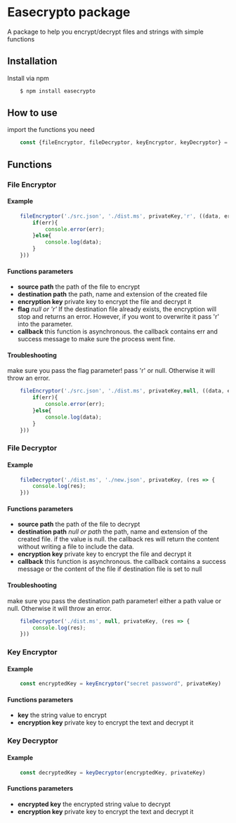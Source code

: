 # Easecrypto package

A package to help you encrypt/decrypt files and strings with simple functions

## Installation

Install via npm

``` bash
    $ npm install easecrypto
```

## How to use


import the functions you need

``` js
    const {fileEncryptor, fileDecryptor, keyEncryptor, keyDecryptor} = require('easecrypto')
```

## Functions

### File Encryptor

#### Example
``` js
    fileEncryptor('./src.json', './dist.ms', privateKey,'r', ((data, err) => {
        if(err){
            console.error(err);
        }else{
            console.log(data);
        }
    }))
```

#### Functions parameters

<ul>
    <li><strong>source path</strong> the path of the file to encrypt</li>
    <li><strong>destination path</strong> the path, name and extension of the created file</li>
    <li><strong>encryption key</strong> private key to encrypt the file and decrypt it</li>
    <li><strong>flag</strong> <em>null or 'r'</em> If the destination file already exists, the encryption will stop and returns an error. However, if you wont to overwrite it pass 'r' into the parameter.</li>
    <li><strong>callback</strong> this function is asynchronous. the callback contains err and success message to make sure the process went fine.</li>
</ul>

#### Troubleshooting

make sure you pass the flag parameter! pass 'r' or null. Otherwise it will throw an error.

``` js
    fileEncryptor('./src.json', './dist.ms', privateKey,null, ((data, err) => {
        if(err){
            console.error(err);
        }else{
            console.log(data);
        }
    }))
```


### File Decryptor

#### Example
``` js
    fileDecryptor('./dist.ms', './new.json', privateKey, (res => {
        console.log(res);
    }))
```

#### Functions parameters

<ul>
    <li><strong>source path</strong> the path of the file to decrypt</li>
    <li><strong>destination path</strong> <em>null or path</em> the path, name and extension of the created file. if the value is null. the callback res will return the content without writing a file to include the data.</li>
    <li><strong>encryption key</strong> private key to encrypt the file and decrypt it</li>
    <li><strong>callback</strong> this function is asynchronous. the callback contains a success message or the content of the file if destination file is set to null</li>
</ul>

#### Troubleshooting

make sure you pass the destination path parameter! either a path value or null. Otherwise it will throw an error.

``` js
    fileDecryptor('./dist.ms', null, privateKey, (res => {
        console.log(res);
    }))
```

### Key Encryptor

#### Example
``` js
    const encryptedKey = keyEncryptor("secret password", privateKey)
```

#### Functions parameters

<ul>
    <li><strong>key</strong> the string value to encrypt</li>
    <li><strong>encryption key</strong> private key to encrypt the text and decrypt it</li>
</ul>

### Key Decryptor

#### Example
``` js
    const decryptedKey = keyDecryptor(encryptedKey, privateKey)
```

#### Functions parameters

<ul>
    <li><strong>encrypted key</strong> the encrypted string value to decrypt</li>
    <li><strong>encryption key</strong> private key to encrypt the text and decrypt it</li>
</ul>
